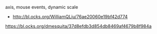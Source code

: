axis, mouse events, dynamic scale
- http://bl.ocks.org/WilliamQLiu/76ae20060e19bf42d774

https://bl.ocks.org/dmesquita/37d8efdb3d854db8469af4679b8f984a
